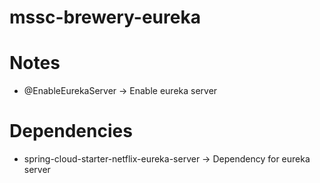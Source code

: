 # mssc-brewery-eureka

# Notes

* @EnableEurekaServer -> Enable eureka server

# Dependencies

* spring-cloud-starter-netflix-eureka-server -> Dependency for eureka server

